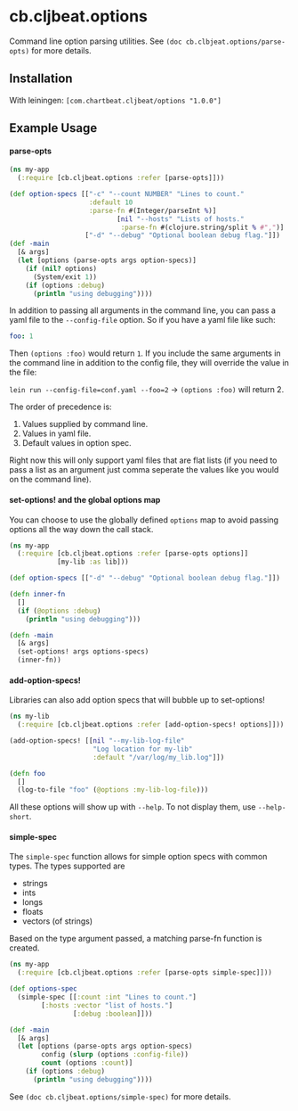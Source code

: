 # cb.cljbeat.options
Command line option parsing utilities.
See `(doc cb.clbjeat.options/parse-opts)` for more details.

## Installation
With leiningen: `[com.chartbeat.cljbeat/options "1.0.0"]`

## Example Usage

#### parse-opts
```clojure
(ns my-app
  (:require [cb.cljbeat.options :refer [parse-opts]]))

(def option-specs [["-c" "--count NUMBER" "Lines to count."
                    :default 10
                    :parse-fn #(Integer/parseInt %)]
				           [nil "--hosts" "Lists of hosts."
				            :parse-fn #(clojure.string/split % #",")]
                   ["-d" "--debug" "Optional boolean debug flag."]])
(def -main
  [& args]
  (let [options (parse-opts args option-specs)]
    (if (nil? options)
      (System/exit 1))
    (if (options :debug)
      (println "using debugging"))))
```

In addition to passing all arguments in the command line, you can pass a yaml
file to the `--config-file` option. So if you have a yaml file like such:
```yaml
foo: 1
```
Then `(options :foo)` would return `1`. If you include the same arguments in
the command line in addition to the config file, they will override the value
in the file:

`lein run --config-file=conf.yaml --foo=2` -> `(options :foo)` will return 2.

The order of precedence is:

1. Values supplied by command line.
2. Values in yaml file.
3. Default values in option spec.

Right now this will only support yaml files that are flat lists (if you need to
pass a list as an argument just comma seperate the values like you would on the
command line).

#### set-options! and the global options map

You can choose to use the globally defined `options` map to avoid passing
options all the way down the call stack.

```clojure
(ns my-app
  (:require [cb.cljbeat.options :refer [parse-opts options]]
            [my-lib :as lib]))

(def option-specs [["-d" "--debug" "Optional boolean debug flag."]])

(defn inner-fn
  []
  (if (@options :debug)
    (println "using debugging")))

(defn -main
  [& args]
  (set-options! args options-specs)
  (inner-fn))
```

#### add-option-specs!

Libraries can also add option specs that will bubble up to set-options!

```clojure
(ns my-lib
  (:require [cb.cljbeat.options :refer [add-option-specs! options]]))

(add-option-specs! [[nil "--my-lib-log-file"
                     "Log location for my-lib"
                     :default "/var/log/my_lib.log"]])

(defn foo
  []
  (log-to-file "foo" (@options :my-lib-log-file)))
```
All these options will show up with `--help`. To not display them, use
`--help-short`.


#### simple-spec
The `simple-spec` function allows for simple option specs with common types. The
types supported are
* strings
* ints
* longs
* floats
* vectors (of strings)

Based on the type argument passed, a matching parse-fn function is created.
```clojure
(ns my-app
  (:require [cb.cljbeat.options :refer [parse-opts simple-spec]]))

(def options-spec
  (simple-spec [[:count :int "Lines to count."]
		[:hosts :vector "list of hosts."]
                [:debug :boolean]]))

(def -main
  [& args]
  (let [options (parse-opts args option-specs)
        config (slurp (options :config-file))
        count (options :count)]
    (if (options :debug)
      (println "using debugging"))))
```

See `(doc cb.cljbeat.options/simple-spec)` for more details.
